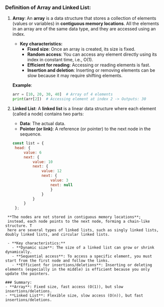### Definition of Array and Linked List:

1. **Array**:
   An **array** is a data structure that stores a collection of elements (values or variables) in **contiguous memory locations**. All the elements in an array are of the same data type, and they are accessed using an index. 

   - **Key characteristics:**
     - **Fixed size**: Once an array is created, its size is fixed.
     - **Random access**: You can access any element directly using its index in constant time, i.e., O(1).
     - **Efficient for reading**: Accessing or reading elements is fast.
     - **Insertion and deletion**: Inserting or removing elements can be slow because it may require shifting elements.

   **Example**:  
   ```python
   arr = [10, 20, 30, 40]  # Array of 4 elements
   print(arr[2])  # Accessing element at index 2 -> Outputs: 30
   ```

2. **Linked List**:
   A **linked list** is a linear data structure where each element (called a node) contains two parts: 
   - **Data**: The actual data.
   - **Pointer (or link)**: A reference (or pointer) to the next node in the sequence.
  
   ```js
   const list = {
    head: {
        value: 6
        next: {
            value: 10                                             
            next: {
                value: 12
                next: {
                    value: 3
                    next: null    
                    }
                }
            }
        }
    };
  ``` 
   **The nodes are not stored in contiguous memory locations**;
   instead, each node points to the next node, forming a chain-like structure. T
   here are several types of linked lists, such as singly linked lists, doubly linked lists, and circular linked lists.

   - **Key characteristics:**
     - **Dynamic size**: The size of a linked list can grow or shrink dynamically.
     - **Sequential access**: To access a specific element, you must start from the first node and follow the links.
     - **Efficient for insertions/deletions**: Inserting or deleting elements (especially in the middle) is efficient because you only update the pointers.

### Summary:
- **Array**: Fixed size, fast access (O(1)), but slow insertions/deletions.
- **Linked List**: Flexible size, slow access (O(n)), but fast insertions/deletions.
